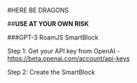 #HERE BE DRAGONS

##**USE AT YOUR OWN RISK**

###GPT-3 RoamJS SmartBlock

Step 1: Get your API key from OpenAI - https://beta.openai.com/account/api-keys

Step 2: Create the SmartBlock

